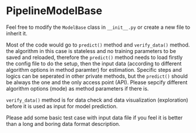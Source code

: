 # PipelineModelBase

Feel free to modify the `ModelBase` class in `__init__.py` or create a new file to inherit it.

Most of the code would go to `predict()` method and `verify_data()` method. the algorithm in this case is stateless and no training parameters to be saved and reloaded, therefore the `predict()` method needs to load firstly the config file to do the setup, then the input data (according to different algorithm options in method paramter) for estimation. Specific steps and logics can be seperated in other private methods, but the `predict()` should be always the one and the only access point (API). Please sepcify different algorithm options (mode) as method parameters if there is.

`verify_data()` method is for data check and data visualization (exploration) before it is used as input for model prediction.

Please add some basic test case with input data file if you feel it is better than a long and boring data format description.
